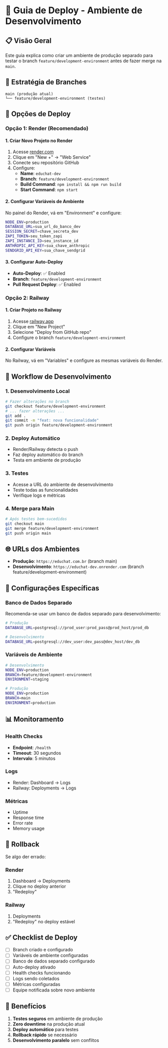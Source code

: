 # 🚀 Guia de Deploy - Ambiente de Desenvolvimento

## 📋 Visão Geral

Este guia explica como criar um ambiente de produção separado para testar o branch `feature/development-environment` antes de fazer merge na `main`.

## 🌿 Estratégia de Branches

```
main (produção atual)
└── feature/development-environment (testes)
```

## 🎯 Opções de Deploy

### Opção 1: Render (Recomendado)

#### 1. Criar Novo Projeto no Render
1. Acesse [render.com](https://render.com)
2. Clique em "New +" → "Web Service"
3. Conecte seu repositório GitHub
4. Configure:
   - **Name**: `educhat-dev`
   - **Branch**: `feature/development-environment`
   - **Build Command**: `npm install && npm run build`
   - **Start Command**: `npm start`

#### 2. Configurar Variáveis de Ambiente
No painel do Render, vá em "Environment" e configure:

```bash
NODE_ENV=production
DATABASE_URL=sua_url_do_banco_dev
SESSION_SECRET=chave_secreta_dev
ZAPI_TOKEN=seu_token_zapi
ZAPI_INSTANCE_ID=seu_instance_id
ANTHROPIC_API_KEY=sua_chave_anthropic
SENDGRID_API_KEY=sua_chave_sendgrid
```

#### 3. Configurar Auto-Deploy
- **Auto-Deploy**: ✅ Enabled
- **Branch**: `feature/development-environment`
- **Pull Request Deploy**: ✅ Enabled

### Opção 2: Railway

#### 1. Criar Projeto no Railway
1. Acesse [railway.app](https://railway.app)
2. Clique em "New Project"
3. Selecione "Deploy from GitHub repo"
4. Configure o branch `feature/development-environment`

#### 2. Configurar Variáveis
No Railway, vá em "Variables" e configure as mesmas variáveis do Render.

## 🔄 Workflow de Desenvolvimento

### 1. Desenvolvimento Local
```bash
# Fazer alterações no branch
git checkout feature/development-environment
# ... fazer alterações ...
git add .
git commit -m "feat: nova funcionalidade"
git push origin feature/development-environment
```

### 2. Deploy Automático
- Render/Railway detecta o push
- Faz deploy automático do branch
- Testa em ambiente de produção

### 3. Testes
- Acesse a URL do ambiente de desenvolvimento
- Teste todas as funcionalidades
- Verifique logs e métricas

### 4. Merge para Main
```bash
# Após testes bem-sucedidos
git checkout main
git merge feature/development-environment
git push origin main
```

## 🌐 URLs dos Ambientes

- **Produção**: `https://educhat.com.br` (branch main)
- **Desenvolvimento**: `https://educhat-dev.onrender.com` (branch feature/development-environment)

## 🔧 Configurações Específicas

### Banco de Dados Separado
Recomenda-se usar um banco de dados separado para desenvolvimento:

```bash
# Produção
DATABASE_URL=postgresql://prod_user:prod_pass@prod_host/prod_db

# Desenvolvimento  
DATABASE_URL=postgresql://dev_user:dev_pass@dev_host/dev_db
```

### Variáveis de Ambiente
```bash
# Desenvolvimento
NODE_ENV=production
BRANCH=feature/development-environment
ENVIRONMENT=staging

# Produção
NODE_ENV=production
BRANCH=main
ENVIRONMENT=production
```

## 📊 Monitoramento

### Health Checks
- **Endpoint**: `/health`
- **Timeout**: 30 segundos
- **Intervalo**: 5 minutos

### Logs
- Render: Dashboard → Logs
- Railway: Deployments → Logs

### Métricas
- Uptime
- Response time
- Error rate
- Memory usage

## 🚨 Rollback

Se algo der errado:

### Render
1. Dashboard → Deployments
2. Clique no deploy anterior
3. "Redeploy"

### Railway
1. Deployments
2. "Redeploy" no deploy estável

## ✅ Checklist de Deploy

- [ ] Branch criado e configurado
- [ ] Variáveis de ambiente configuradas
- [ ] Banco de dados separado configurado
- [ ] Auto-deploy ativado
- [ ] Health checks funcionando
- [ ] Logs sendo coletados
- [ ] Métricas configuradas
- [ ] Equipe notificada sobre novo ambiente

## 🎉 Benefícios

1. **Testes seguros** em ambiente de produção
2. **Zero downtime** na produção atual
3. **Deploy automático** para testes
4. **Rollback rápido** se necessário
5. **Desenvolvimento paralelo** sem conflitos 